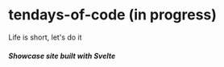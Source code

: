 # tendays-of-code (in progress)
Life is short, let's do it

<h5> Showcase site built with Svelte </h5>

